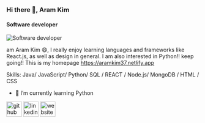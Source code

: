 ### Hi there 👋, Aram Kim
#### Software developer
![Software developer](https://aramkim37.netlify.app)

 am Aram Kim 😄, I really enjoy learning languages and frameworks like React.js, as well as design in general. I am also interested in Python!! keep going!! This is my homepage https://aramkim37.netlify.app

Skills: Java/ JavaScript/ Python/ SQL / REACT / Node.js/ MongoDB / HTML / CSS

- 🌱 I’m currently learning Python 


[<img src='https://cdn.jsdelivr.net/npm/simple-icons@3.0.1/icons/github.svg' alt='github' height='40'>](https://github.com/https://github.com/AramKim37)  [<img src='https://cdn.jsdelivr.net/npm/simple-icons@3.0.1/icons/linkedin.svg' alt='linkedin' height='40'>](https://www.linkedin.com/in/https://www.linkedin.com/in/aram-kim//)  [<img src='https://cdn.jsdelivr.net/npm/simple-icons@3.0.1/icons/icloud.svg' alt='website' height='40'>](https://aramkim37.netlify.app)  

